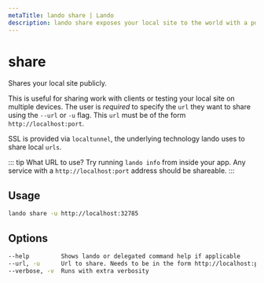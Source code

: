 ```yaml
---
metaTitle: lando share | Lando
description: lando share exposes your local site to the world with a publicly accesible URL.
---
```


# share

Shares your local site publicly.

This is useful for sharing work with clients or testing your local site on multiple devices. The user is *required* to specify the `url` they want to share using the `--url` or `-u` flag. This `url` must be of the form `http://localhost:port`.

SSL is provided via `localtunnel`, the underlying technology lando uses to share local `urls`.

::: tip What URL to use?
Try running `lando info` from inside your app. Any service with a `http://localhost:port` address should be shareable.
:::

## Usage

```bash
lando share -u http://localhost:32785
```

## Options

```bash
--help         Shows lando or delegated command help if applicable
--url, -u      Url to share. Needs to be in the form http://localhost:port
--verbose, -v  Runs with extra verbosity
```
